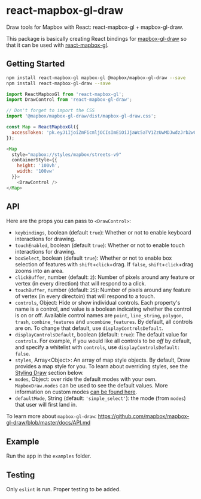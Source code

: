 # react-mapbox-gl-draw
Draw tools for Mapbox with React: react-mapbox-gl + mapbox-gl-draw.

This package is basically creating React bindings for [mapbox-gl-draw](https://github.com/mapbox/mapbox-gl-draw) so that it can be used with [react-mapbox-gl](https://github.com/alex3165/react-mapbox-gl).

## Getting Started

```sh
npm install react-mapbox-gl mapbox-gl @mapbox/mapbox-gl-draw --save
npm install react-mapbox-gl-draw --save
```

```js
import ReactMapboxGl from 'react-mapbox-gl';
import DrawControl from 'react-mapbox-gl-draw';

// Don't forget to import the CSS
import '@mapbox/mapbox-gl-draw/dist/mapbox-gl-draw.css';

const Map = ReactMapboxGl({
  accessToken: 'pk.eyJ1IjoiZmFicmljOCIsImEiOiJjaWc5aTV1ZzUwMDJwdzJrb2w0dXRmc2d0In0.p6GGlfyV-WksaDV_KdN27A'
});

<Map
  style="mapbox://styles/mapbox/streets-v9"
  containerStyle={{
    height: '100vh',
    width: '100vw'
  }}>
    <DrawControl />
</Map>
```

## API

Here are the props you can pass to `<DrawControl>`:

- `keybindings`, boolean (default `true`): Whether or not to enable keyboard interactions for drawing.
- `touchEnabled`, boolean (default `true`): Whether or not to enable touch interactions for drawing.
- `boxSelect`, boolean (default `true`): Whether or not to enable box selection of features with `shift`+`click`+drag. If `false`, `shift`+`click`+drag zooms into an area.
- `clickBuffer`, number (default: `2`): Number of pixels around any feature or vertex (in every direction) that will respond to a click.
- `touchBuffer`, number (default: `25`): Number of pixels around any feature of vertex (in every directoin) that will respond to a touch.
- `controls`, Object: Hide or show individual controls. Each property's name is a control, and value is a boolean indicating whether the control is on or off. Available control names are `point`, `line_string`, `polygon`, `trash`, `combine_features` and `uncombine_features`. By default, all controls are on. To change that default, use `displayControlsDefault`.
- `displayControlsDefault`, boolean (default: `true`): The default value for `controls`. For example, if you would like all controls to be *off* by default, and specify a whitelist with `controls`, use `displayControlsDefault: false`.
- `styles`, Array\<Object\>: An array of map style objects. By default, Draw provides a map style for you. To learn about overriding styles, see the [Styling Draw](#styling-draw) section below.
- `modes`, Object: over ride the default modes with your own. `MapboxDraw.modes` can be used to see the default values. More information on custom modes [can be found here](https://github.com/mapbox/mapbox-gl-draw/blob/master/docs/MODES.md).
- `defaultMode`, String (default: `'simple_select'`): the mode (from `modes`) that user will first land in.

To learn more about `mapbox-gl-draw`: https://github.com/mapbox/mapbox-gl-draw/blob/master/docs/API.md

## Example

Run the app in the `examples` folder.

## Testing

Only `eslint` is run. Proper testing to be added.
